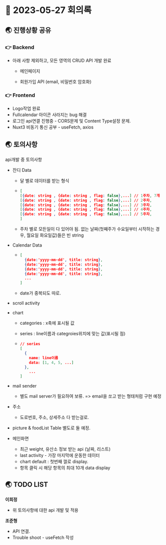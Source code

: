 # 📑 2023-05-27 회의록

## 🌏 진행상황 공유

### 👉 Backend

- 아래 사항 제외하고, 모든 영역의 CRUD API 개발 완료
  - 메인페이지

  - 회원가입 API (email, 비밀번호 암호화)



### 👉 Frontend

* Logo작업 완료
* Fullcalendar 아이콘 사라지는 bug 해결
* 로그인 api연결 진행중 - CORS문제 및 Content Type설정 문제.
* Nuxt3 비동기 통신 공부 - useFetch, axios



## 🌏 토의사항

api개발 중 토의사항

* 잔디 Data

  * 달 별로 데이터를 받는 형식

  * ```json
    [
    [{date: string , {date: string , flag: false},...] // 1주차, 7개 있어야됨 
    [{date: string , {date: string , flag: false},...] // 2주차, 
    [{date: string , {date: string , flag: false},...] // 3주차, 
    [{date: string , {date: string , flag: false},...] // 4주차, 
    [{date: string , {date: string , flag: false},...] // 5주차, 
    ]
    ```

  * 주차 별로 모든일이 다 있어야 됨. 없는 날짜(첫째주가 수요일부터 시작하는 경우, 월요일 화요일값)들은 빈 string

* Calendar Data

  * ```json
    [
      {date:'yyyy-mm-dd', title: string},
      {date:'yyyy-mm-dd', title: string},
      {date:'yyyy-mm-dd', title: string},
      {date:'yyyy-mm-dd', title: string},
      ...
    ]
    ```

  * date가 중복되도 따로.

* scroll activity

* chart

  * categories : x축에 표시될 값

  * series : line이름과 categroies위치에 맞는 값(표시될 점)

  * ```json
    // series
    [
      {
        name: line이름
        data: [1, 4, 5, ...] 
      }, 
    	...
    ]
    ```

* mail sender

  * 별도 mail server가 필요하여 보류. => email을 쏘고 받는 형태처럼 구현 예정

* 주소

  * 도로번호, 주소, 상세주소 다 받는걸로.

* picture & foodList Table 별도로 둘 예정.

* 메인화면
  * 최근 weight, 유산소 정보 받는 api (날짜, 리스트)
  * last activity - 가장 마지막에 운동한 데이터
  * chart default : 첫번째 껄로 display.
  * 항목 클릭 시 해당 항목의 최대 10개 data display



## 🌏 TODO LIST

**이희정**

- 위 토의사항에 대한 api 개발 및 적용

  
  

**조준형**

- API 연결.
- Trouble shoot - useFetch 작성